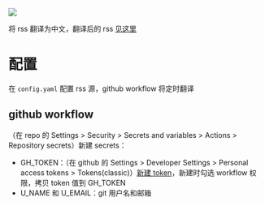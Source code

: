 ![](https://github.com/smilingpoplar/rss-translate/actions/workflows/build.yml/badge.svg)

将 rss 翻译为中文，翻译后的 rss [见这里](https://github.com/smilingpoplar/rss-translate/tree/rss/)

# 配置

在 `config.yaml` 配置 rss 源，github workflow 将定时翻译

## github workflow

（在 repo 的 Settings > Security > Secrets and variables > Actions > Repository secrets）新建 secrets：

- GH_TOKEN：（在 github 的 Settings > Developer Settings > Personal access tokens > Tokens(classic)）[新建 token](https://github.com/settings/tokens/new)，新建时勾选 workflow 权限，拷贝 token 值到 GH_TOKEN
- U_NAME 和 U_EMAIL：git 用户名和邮箱
